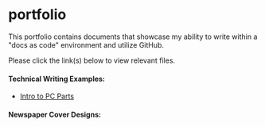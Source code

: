 # portfolio

This portfolio contains documents that showcase my ability to write within a "docs as code" environment and utilize GitHub.

Please click the link(s) below to view relevant files.

#### Technical Writing Examples:

* [Intro to PC Parts](pcpartsintro.md)

#### Newspaper Cover Designs:
